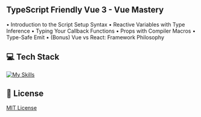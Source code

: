 ## TypeScript Friendly Vue 3 - Vue Mastery
• Introduction to the Script Setup Syntax
• Reactive Variables with Type Inference
• Typing Your Callback Functions
• Props with Compiler Macros
• Type-Safe Emit
• (Bonus) Vue vs React: Framework Philosophy

## 💻 Tech Stack
[![My Skills](https://skillicons.dev/icons?i=javascript,typescript,vue)](https://skillicons.dev)

## 🔐 License
[MIT License](LICENSE)